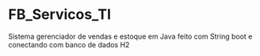 # FB_Servicos_TI
Sistema gerenciador de vendas e estoque em Java feito com String boot e conectando com banco de dados H2
